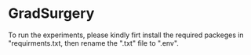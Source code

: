 # GradSurgery
To run the experiments, please kindly firt install the required packeges in "requirments.txt, then rename the ".txt" file to ".env".
